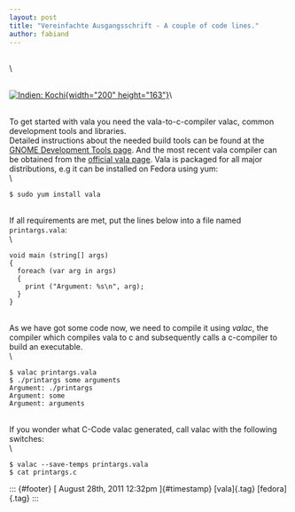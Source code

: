 ```yaml
---
layout: post
title: "Vereinfachte Ausgangsschrift - A couple of code lines."
author: fabiand
---
```




\
\

\
[![Indien:
Kochi](http://upload.wikimedia.org/wikipedia/commons/5/57/Vereinfachte_Ausgangsschrift.png){width="200"
height="163"}](http://upload.wikimedia.org/wikipedia/commons/5/57/Vereinfachte_Ausgangsschrift.png "Wikimedia: Vereinfachte Ausgangsschrift")\

\
To get started with vala you need the vala-to-c-compiler valac, common
development tools and libraries.\
Detailed instructions about the needed build tools can be found at the
[GNOME Development Tools
page](https://live.gnome.org/DeveloperTools/Installation). And the most
recent vala compiler can be obtained from the [official vala
page](https://live.gnome.org/Vala). Vala is packaged for all major
distributions, e.g it can be installed on Fedora using yum:\
\

``` {.brush:bash}
$ sudo yum install vala
```

\
If all requirements are met, put the lines below into a file named
`printargs.vala`:\
\

``` {.brush:csharp}
void main (string[] args)
{
  foreach (var arg in args)
  {
    print ("Argument: %s\n", arg);
  }
}
```

\
As we have got some code now, we need to compile it using *valac*, the
compiler which compiles vala to c and subsequently calls a c-compiler to
build an executable.\
\

``` {.brush:bash}
$ valac printargs.vala
$ ./printargs some arguments
Argument: ./printargs
Argument: some
Argument: arguments
```

\
If you wonder what C-Code valac generated, call valac with the following
switches:\
\

``` {.brush:bash}
$ valac --save-temps printargs.vala
$ cat printargs.c
```

::: {#footer}
[ August 28th, 2011 12:32pm ]{#timestamp} [vala]{.tag} [fedora]{.tag}
:::
